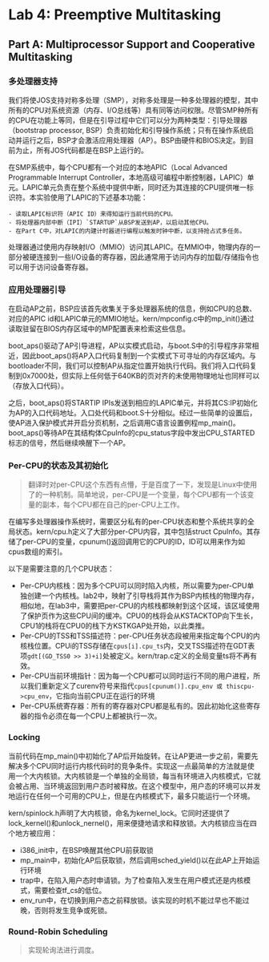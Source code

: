 # Lab 4: Preemptive Multitasking

## Part A: Multiprocessor Support and Cooperative Multitasking

### 多处理器支持

我们将使JOS支持对称多处理（SMP），对称多处理是一种多处理器的模型，其中所有的CPU对系统资源（内存、I/O总线等）具有同等访问权限。尽管SMP种所有的CPU在功能上等同，但是在引导过程中它们可以分为两种类型：引导处理器（bootstrap processor, BSP）负责初始化和引导操作系统；只有在操作系统启动并运行之后，BSP才会激活应用处理器（AP）。BSP由硬件和BIOS决定。到目前为止，所有JOS代码都是在BSP上运行的。

在SMP系统中，每个CPU都有一个对应的本地APIC（Local Advanced Programmable Interrupt Controller，本地高级可编程中断控制器，LAPIC）单元。LAPIC单元负责在整个系统中提供中断，同时还为其连接的CPU提供唯一标识符。本实验使用了LAPIC的下述基本功能：

    - 读取LAPIC标识符（APIC ID）来得知运行当前代码的CPU。
    - 将处理器内部中断（IPI）`STARTUP`从BSP发送到AP，以启动其他CPU。
    - 在Part C中，对LAPIC的内建计时器进行编程以触发时钟中断，以支持抢占式多任务。

处理器通过使用内存映射I/O（MMIO）访问其LAPIC。在MMIO中，物理内存的一部分被硬连接到一些I/O设备的寄存器，因此通常用于访问内存的加载/存储指令也可以用于访问设备寄存器。

### 应用处理器引导

在启动AP之前，BSP应该首先收集关于多处理器系统的信息，例如CPU的总数、对应的APIC id和LAPIC单元的MMIO地址。kern/mpconfig.c中的mp_init()通过读取驻留在BIOS内存区域中的MP配置表来检索这些信息。

boot_aps()驱动了AP引导进程，AP以实模式启动，与boot.S中的引导程序非常相近，因此boot_aps()将AP入口代码复制到一个实模式下可寻址的内存区域内。与bootloader不同，我们可以控制AP从指定位置开始执行代码。我们将入口代码复制到0x7000处，但实际上任何低于640KB的页对齐的未使用物理地址也同样可以（存放入口代码）。

之后，boot_aps()将STARTIP IPIs发送到相应的LAPIC单元，并将其CS:IP初始化为AP的入口代码地址。入口处代码和boot.S十分相似。经过一些简单的设置后，使AP进入保护模式并开启分页机制，之后调用C语言设置例程mp_main()。boot_aps()等待AP在其结构体CpuInfo的cpu_status字段中发出CPU_STARTED标志的信号，然后继续唤醒下一个AP。

### Per-CPU的状态及其初始化

> 翻译时对per-CPU这个东西有点懵，于是百度了一下，发现是Linux中使用了的一种机制。简单地说，per-CPU是一个变量，每个CPU都有一个该变量的副本，每个CPU都在自己的per-CPU上工作。

在编写多处理器操作系统时，需要区分私有的per-CPU状态和整个系统共享的全局状态。kern/cpu.h定义了大部分per-CPU内容，其中包括struct CpuInfo。其存储了per-CPU的变量，cpunum()返回调用它的CPU的ID，ID可以用来作为如cpus数组的索引。

以下是需要注意的几个CPU状态：

- Per-CPU内核栈：因为多个CPU可以同时陷入内核，所以需要为per-CPU单独创建一个内核栈。lab2中，映射了引导栈将其作为BSP内核栈的物理内存，相似地，在lab3中，需要把per-CPU的内核栈都映射到这个区域，该区域使用了保护页作为这些CPU间的缓冲。CPU0的栈将会从KSTACKTOP向下生长，CPU1的栈将在CPU0的栈下方KSTKGAP处开始，以此类推。
- Per-CPU的TSS和TSS描述符：per-CPU任务状态段被用来指定每个CPU的内核栈位置。CPUi的TSS存储在`cpus[i].cpu_ts`内，交叉TSS描述符在GDT表项`gdt[(GD_TSS0 >> 3)+i]`处被定义。kern/trap.c定义的全局变量ts将不再有效。
- Per-CPU当前环境指针：因为每一个CPU都可以同时运行不同的用户进程，所以我们重新定义了curenv符号来指代`cpus[cpunum()].cpu_env 或 thiscpu->cpu_env`，它指向当前CPU正在运行的环境
- Per-CPU系统寄存器：所有的寄存器对CPU都是私有的。因此初始化这些寄存器的指令必须在每一个CPU上都被执行一次。

### Locking

当前代码在mp_main()中初始化了AP后开始旋转。在让AP更进一步之前，需要先解决多个CPU同时运行内核代码时的竞争条件。实现这一点最简单的方法就是使用一个大内核锁。大内核锁是一个单独的全局锁，每当有环境进入内核模式，它就会被占用、当环境返回到用户态时被释放。在这个模型中，用户态的环境可以并发地运行在任何一个可用的CPU上，但是在内核模式下，最多只能运行一个环境。

kern/spinlock.h声明了大内核锁，命名为kernel_lock。它同时还提供了lock_kernel()和unlock_nernel()，用来便捷地请求和释放锁。大内核锁应当在四个地方被应用：

- i386_init中，在BSP唤醒其他CPU前获取锁
- mp_main中，初始化AP后获取锁，然后调用sched_yield()以在此AP上开始运行环境
- trap中，在陷入用户态时申请锁。为了检查陷入发生在用户模式还是内核模式，需要检查tf_cs的低位。
- env_run中，在切换到用户态之前释放锁。该实现的时机不能过早也不能过晚，否则将发生竞争或死锁。

### Round-Robin Scheduling

> 实现轮询法进行调度。
